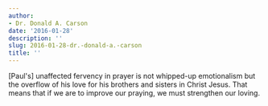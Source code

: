 ```yaml
---
author:
- Dr. Donald A. Carson
date: '2016-01-28'
description: ''
slug: 2016-01-28-dr.-donald-a.-carson
title: ''
---
```

[Paul's] unaffected fervency in prayer is not whipped-up emotionalism but the overflow of his love for his brothers and sisters in Christ Jesus. That means that if we are to improve our praying, we must strengthen our loving.



